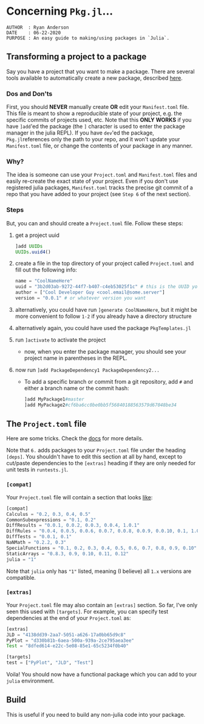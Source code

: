 # Concerning `Pkg.jl`...

```
AUTHOR  : Ryan Anderson
DATE    : 06-22-2020
PURPOSE : An easy guide to making/using packages in `Julia`.
```

## Transforming a project to a package

Say you have a project that you want to make a package. There are several tools available to automatically create a new package, described [here](https://julialang.github.io/Pkg.jl/v1/creating-packages/).


### Dos and Don'ts

First, you should __NEVER__ manually create __OR__ edit your `Manifest.toml` file. This file is meant to show a reproducible state of your project, e.g. the specific commits of projects used, etc. Note that this __ONLY WORKS__ if you have `]add`'ed the package (the `]` character is used to enter the package manager in the julia REPL). If you have `dev`'ed the package, `Pkg.jl`references only the path to your repo, and it won't update your `Manifest.toml` file, or change the contents of your package in any manner.

### Why?

The idea is someone can use your `Project.toml` and `Manifest.toml` files and easily re-create the exact state of your project. Even if you don't use registered julia packages, `Manifest.toml` tracks the precise git commit of a repo that you have added to your project (see `Step 6` of the next section).

### Steps

But, you can and should create a `Project.toml` file. Follow these steps:

1. get a project uuid

    ```julia
    ]add UUIDs
    UUIDs.uuid4()
    ```

2. create a file in the top directory of your project called `Project.toml` and fill out the following info:

    ```julia
    name = "CoolNameHere"
    uuid = "3b2d03ab-9272-44f7-b407-c4eb53025f1c" # this is the UUID you got in step 1
    author = ["Cool Developer Guy <cool.email@some.server"]
    version = "0.0.1" # or whatever version you want 
    ```

3. alternatively, you could have run `]generate CoolNameHere`, but it might be more convenient to follow `1-2` if you already have a directory structure
4. alternatively again, you could have used the package `PkgTemplates.jl`
5. run `]activate` to activate the project

    * now, when you enter the package manager, you should see your project name in parentheses in the REPL.

6. now run `]add PackageDependency1 PackageDependency2...`

    * To add a specific branch or commit from a git repository, add `#` and either a branch name or the commit hash:

        ```julia
        ]add MyPackage1#master
        ]add MyPackage2#cf6ba6cc0be0bb5f56840188563579d67048be34
        ```
    

## The `Project.toml` file

Here are some tricks. Check the [docs](https://julialang.github.io/Pkg.jl/v1/toml-files/) for more details.

Note that `6.` adds packages to your `Project.toml` file under the heading `[deps]`. You shouldn't have to edit this section at all by hand, except to cut/paste dependencies to the `[extras]` heading if they are only needed for unit tests in `runtests.jl`.

### `[compat]`

Your `Project.toml` file will contain a section that looks [like](https://github.com/JuliaDiff/ForwardDiff.jl/blob/master/Project.toml):

```julia
[compat]
Calculus = "0.2, 0.3, 0.4, 0.5"
CommonSubexpressions = "0.1, 0.2"
DiffResults = "0.0.1, 0.0.2, 0.0.3, 0.0.4, 1.0.1"
DiffRules = "0.0.4, 0.0.5, 0.0.6, 0.0.7, 0.0.8, 0.0.9, 0.0.10, 0.1, 1.0"
DiffTests = "0.0.1, 0.1"
NaNMath = "0.2.2, 0.3"
SpecialFunctions = "0.1, 0.2, 0.3, 0.4, 0.5, 0.6, 0.7, 0.8, 0.9, 0.10"
StaticArrays = "0.8.3, 0.9, 0.10, 0.11, 0.12"
julia = "1"
```

Note that `julia` only has `"1"` listed, meaning (I believe) all `1.x` versions are compatible.

### `[extras]`

Your `Project.toml` file may also contain an `[extras]` section. So far, I've only seen this used with `[targets]`. For example, you can specify test dependencies at the end of your `Project.toml` as:

```julia
[extras]
JLD = "4138dd39-2aa7-5051-a626-17a0bb65d9c8"
PyPlot = "d330b81b-6aea-500a-939a-2ce795aea3ee"
Test = "8dfed614-e22c-5e08-85e1-65c5234f0b40"

[targets]
test = ["PyPlot", "JLD", "Test"]
```

Voila! You should now have a functional package which you can add to your `julia` environment.

## Build

This is useful if you need to build any non-julia code into your package.
